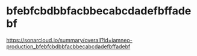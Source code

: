# bfebfcbdbbfacbbecabcdadefbffadebf
https://sonarcloud.io/summary/overall?id=iamneo-production_bfebfcbdbbfacbbecabcdadefbffadebf
